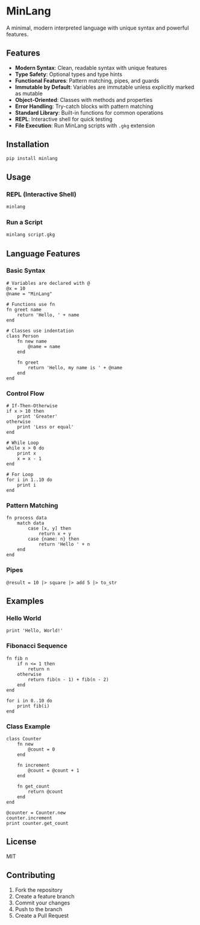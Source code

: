 # MinLang

A minimal, modern interpreted language with unique syntax and powerful features.

## Features

- **Modern Syntax**: Clean, readable syntax with unique features
- **Type Safety**: Optional types and type hints
- **Functional Features**: Pattern matching, pipes, and guards
- **Immutable by Default**: Variables are immutable unless explicitly marked as mutable
- **Object-Oriented**: Classes with methods and properties
- **Error Handling**: Try-catch blocks with pattern matching
- **Standard Library**: Built-in functions for common operations
- **REPL**: Interactive shell for quick testing
- **File Execution**: Run MinLang scripts with `.gkg` extension

## Installation

```bash
pip install minlang
```

## Usage

### REPL (Interactive Shell)

```bash
minlang
```

### Run a Script

```bash
minlang script.gkg
```

## Language Features

### Basic Syntax

```minlang
# Variables are declared with @
@x = 10
@name = "MinLang"

# Functions use fn
fn greet name
    return 'Hello, ' + name
end

# Classes use indentation
class Person
    fn new name
        @name = name
    end

    fn greet
        return 'Hello, my name is ' + @name
    end
end
```

### Control Flow

```minlang
# If-Then-Otherwise
if x > 10 then
    print 'Greater'
otherwise
    print 'Less or equal'
end

# While Loop
while x > 0 do
    print x
    x = x - 1
end

# For Loop
for i in 1..10 do
    print i
end
```

### Pattern Matching

```minlang
fn process data
    match data
        case [x, y] then
            return x + y
        case {name: n} then
            return 'Hello ' + n
    end
end
```

### Pipes

```minlang
@result = 10 |> square |> add 5 |> to_str
```

## Examples

### Hello World

```minlang
print 'Hello, World!'
```

### Fibonacci Sequence

```minlang
fn fib n
    if n <= 1 then
        return n
    otherwise
        return fib(n - 1) + fib(n - 2)
    end
end

for i in 0..10 do
    print fib(i)
end
```

### Class Example

```minlang
class Counter
    fn new
        @count = 0
    end

    fn increment
        @count = @count + 1
    end

    fn get_count
        return @count
    end
end

@counter = Counter.new
counter.increment
print counter.get_count
```

## License

MIT

## Contributing

1. Fork the repository
2. Create a feature branch
3. Commit your changes
4. Push to the branch
5. Create a Pull Request 
